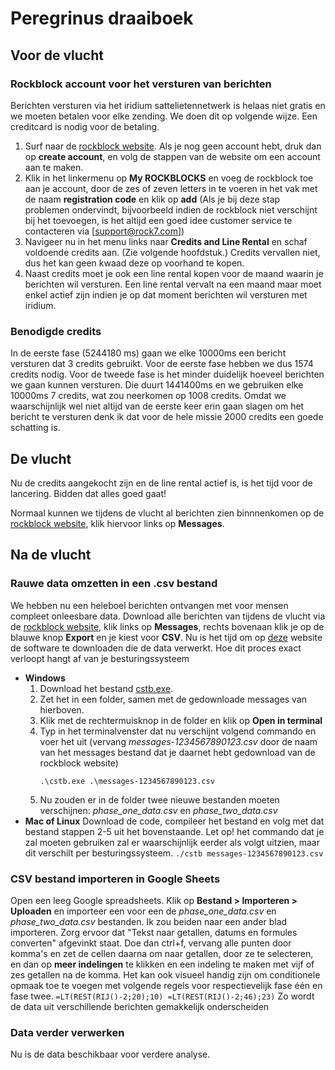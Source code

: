 # Peregrinus draaiboek
## Voor de vlucht
### Rockblock account voor het versturen van berichten
Berichten versturen via het iridium sattelietennetwerk is helaas niet gratis en we moeten betalen voor elke zending. We doen dit op volgende wijze. Een creditcard is nodig voor de betaling.

1. Surf naar de [rockblock website](https://rockblock.rock7.com/). Als je nog geen account hebt, druk dan op **create account**, en volg de stappen van de website om een account aan te maken. 
2. Klik in het linkermenu op **My ROCKBLOCKS** en voeg de rockblock toe aan je account, door de zes of zeven letters in te voeren in het vak met de naam **registration code** en klik op **add** (Als je bij deze stap problemen ondervindt, bijvoorbeeld indien de rockblock niet verschijnt bij het toevoegen, is het altijd een goed idee customer service te contacteren via [support@rock7.com])
3. Navigeer nu in het menu links naar **Credits and Line Rental** en schaf voldoende credits aan. (Zie volgende hoofdstuk.) Credits vervallen niet, dus het kan geen kwaad deze op voorhand te kopen.
4. Naast credits moet je ook een line rental kopen voor de maand waarin je berichten wil versturen. Een line rental vervalt na een maand maar moet enkel actief zijn indien je op dat moment berichten wil versturen met iridium.

### Benodigde credits
In de eerste fase (5244180 ms) gaan we elke 10000ms een bericht versturen dat 3 credits gebruikt. Voor de eerste fase hebben we dus 1574 credits nodig. Voor de tweede fase is het minder duidelijk hoeveel berichten we gaan kunnen versturen. Die duurt 1441400ms en we gebruiken elke 10000ms 7 credits, wat zou neerkomen op 1008 credits. Omdat we waarschijnlijk wel niet altijd van de eerste keer erin gaan slagen om het bericht te versturen denk ik dat voor de hele missie 2000 credits een goede schatting is.

## De vlucht
Nu de credits aangekocht zijn en de line rental actief is, is het tijd voor de lancering. Bidden dat alles goed gaat!

Normaal kunnen we tijdens de vlucht al berichten zien binnnenkomen op de [rockblock website](https://rockblock.rock7.com/), klik hiervoor links op **Messages**.

## Na de vlucht
### Rauwe data omzetten in een .csv bestand
We hebben nu een heleboel berichten ontvangen met voor mensen compleet onleesbare data. Download alle berichten van tijdens de vlucht via de [rockblock website](https://rockblock.rock7.com/), klik links op **Messages**, rechts bovenaan klik je op de blauwe knop **Export** en je kiest voor **CSV**. Nu is het tijd om op [deze](https://github.com/RomanVannieuwenhuyse/peregrinus-data-processing) website de software te downloaden die de data verwerkt. Hoe dit proces exact verloopt hangt af van je besturingssysteem

- **Windows**
    1. Download het bestand [cstb.exe](https://github.com/RomanVannieuwenhuyse/peregrinus-data-processing/releases/download/v0.0-alpha/cstb.exe).
    2. Zet het in een folder, samen met de gedownloade messages van hierboven.
    3. Klik met de rechtermuisknop in de folder en klik op **Open in terminal**
    4. Typ in het terminalvenster dat nu verschijnt volgend commando en voer het uit (vervang *messages-1234567890123.csv* door de naam van  het messages bestand dat je daarnet hebt gedownload van de rockblock website)
        ```
        .\cstb.exe .\messages-1234567890123.csv
        ```
    5. Nu zouden er in de folder twee nieuwe bestanden moeten verschijnen: *phase_one_data.csv* en *phase_two_data.csv*
- **Mac of Linux**
    Download de code, compileer het bestand en volg met dat bestand stappen 2-5 uit het bovenstaande. Let op! het commando dat je zal moeten gebruiken zal er waarschijnlijk eerder als volgt uitzien, maar dit verschilt per besturingssysteem.
        ```
            ./cstb messages-1234567890123.csv
        ```

### CSV bestand importeren in Google Sheets
Open een leeg Google spreadsheets. Klik op **Bestand > Importeren > Uploaden** en importeer een voor een de *phase_one_data.csv* en *phase_two_data.csv* bestanden. Ik zou beiden naar een ander blad importeren. Zorg ervoor dat "Tekst naar getallen, datums en formules converten" afgevinkt staat. Doe dan ctrl+f, vervang alle punten door komma's en zet de cellen daarna om naar getallen, door ze te selecteren, en dan op **meer indelingen** te klikken en een indeling te maken met vijf of zes getallen na de komma. Het kan ook visueel handig zijn om conditionele opmaak toe te voegen met volgende regels voor respectievelijk fase één en fase twee.
    ```
        =LT(REST(RIJ()-2;20);10)
        =LT(REST(RIJ()-2;46);23)
    ```
Zo wordt de data uit verschillende berichten gemakkelijk onderscheiden

### Data verder verwerken
Nu is de data beschikbaar voor verdere analyse.